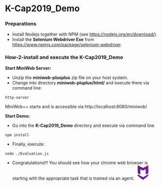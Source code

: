 # K-Cap2019_Demo
### Preparations
* Install Nodejs together with NPM (see https://nodejs.org/en/download/).
* Install the **Selenium Webdriver Exe** from https://www.npmjs.com/package/selenium-webdriver.

### How-2-install and execute the K-Cap2019_Demo

__Start MiniWob Server:__ 
* Unzip the **miniwob-plusplus** zip file on your host system.
* Change into directory **miniwob-pluplus/html/** and execute there via command line:
``` console
http-server
```
MiniWob++ starts and is accessible via http://localhost:8080/miniwob/

__Start Demo:__ 
* Go into the **K-Cap2019_Demo** directory and execute via command line 
``` console
npm install
```
* Finally, execute:
``` console
node ./Evaluation.js 
```
* Congratulations!!! You should see how your chrome web browser is starting with the appropriate task that is trained via an agent.
![alt text](https://github.com/adam-p/markdown-here/raw/master/src/common/images/icon48.png "MiniWob++ Task execution")

